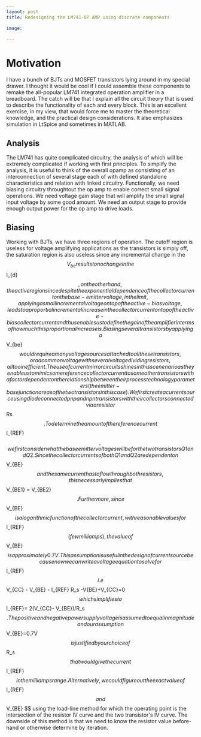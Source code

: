 ```yaml
---
layout: post
title: Redesigning the LM741-OP AMP using discrete components

image: 

---
```


# Motivation

I have a bunch of BJTs and MOSFET transistors lying around in my special drawer. I thought it would be cool if I could assemble these components to remake the all-popular LM741 integrated operation amplifier in a breadboard. The catch will 
be that I explain all the circuit theory that is used to describe the functionality of each and every block. This is an excellent exercise, in my view, that would 
force me to master the theoretical knowledge, and the practical design considerations. It also emphasizes simulation in LtSpice and sometimes in MATLAB. 

## Analysis

The LM741 has quite complicated circuitry, the analysis of which will be extremely complicated if working with first principles. To simplify the analysis, it is useful to think of
the overall opamp as consisting of an interconnection of several stage each of with defined standalone characteristics and relation with linked circuitry. Functionally, we need biasing circuitry throughtout the op amp to enable correct small signal operations. We need voltage gain stage that will amplify the small signal input voltage by some good amount. We need an output stage to provide enough output power for the op amp to drive loads. 

## Biasing

Working with BJTs, we have three regions of operation. The cutoff region is useless for voltage amplifying applications as the transistors is simply off, the saturation region is also useless since any incremental change in the $$ V_{be} results to no change in the $$ I_{d} $$, on the other hand, the active region since despite the exponential dependence of the collector current on the base-emitter voltage, in the limit, applying a small incremental voltage on top of the active-bias voltage, leads to a proportial incremental increase in the collector current on top of the active-bias collector current and thus enables us to define the gain of the amplifier in terms of how much this proportional increase is. Biasing several transistors by applying a $$ V_{be} $$ would require a many voltage sources attached to all these transistors, or a a common voltage with several voltage dividing resistors, all too inefficient. The use of current mirror circuits shines in this scenenario as they enable us to mimic some reference collector current to some other transistors with a factor dependent on the relationship between their process technology parameters (the emitter-base junction areas of the two transistors in this case). We first create a current source using diode connected pnp and npn transistors with their collectors connected via a resistor $$ Rs $$. To determine the amount of the reference current $$ I_{REF} $$, we first consider what the base emitter voltages will be for the two transistors Q1 and Q2. Since the collector currents of both Q1 and Q2 are dependent on $$ V_{BE} $$ and the same current has to flow through both resistors, this necessarly implies that $$ V_{BE1} = V_{BE2} $$ . Furthermore, since $$ V_{BE}$$ is a logarithmic function of the collector current, with reasonable values for $$ I_{REF} $$ ( few milliamps) , the  value of $$ V_{BE} $$ is approximately 0.7V. This assumption is useful in the design of current source because now we can write a voltage equation to solve for $$ I_{REF} $$ i.e  $$ V_{CC} - V_{BE} - I_{REF} R_s -V{BE}+V_{CC}=0  $$ which simplifies to  $$ I_{REF}= 2(V_{CC}- V_{BE})/R_s $$. The positive and negative power supply voltage is assumed to equal in magnitude and our assumption $$ V_{BE}=0.7V $$ is justified by our choice of $$ R_s $$ that would give the current $$ I_{REF} $$ in the milliamps range. Alternatively, we could figure out the exact value of $$ I_{REF} $$ and $$ V_{BE} $$ using the load-line method for which the operating point is the intersection of the resistor IV curve and the two transistor's IV curve. The downside of this method is that we need to know the resistor value before-hand or otherwise determine by iteration. 

